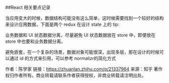 ##React 相关要点记录

当应用变大的时候，数据结构可能没有这么简单，这时候需要找到一个较好的结构来设计应用数据，下面是两个 redux 在设计 state 上的 tip:

业务数据和 UI 状态数据分离，尽量避免 UI 状态数据放在 store 中，即便放在 store 中也要和业务数据分离。

避免嵌套，在一个复杂的场景，数据对象可能很深，出现多层，那在设计的时候可以通过 id 的方式来引用，可以参考 normalizr的简化方式

作者：陈学家
链接：https://zhuanlan.zhihu.com/p/21337964
来源：知乎
著作权归作者所有。商业转载请联系作者获得授权，非商业转载请注明出处。